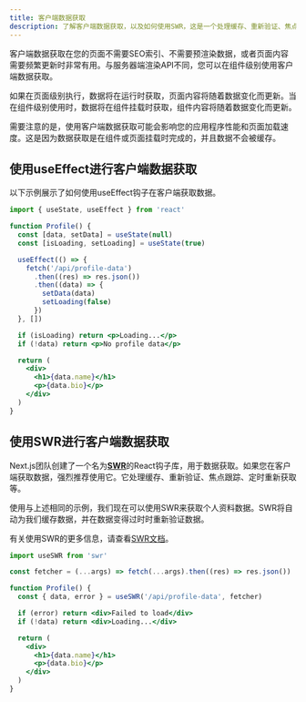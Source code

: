 ```yaml
---
title: 客户端数据获取
description: 了解客户端数据获取，以及如何使用SWR，这是一个处理缓存、重新验证、焦点跟踪、定时重新获取等功能的React钩子库。
---
```


客户端数据获取在您的页面不需要SEO索引、不需要预渲染数据，或者页面内容需要频繁更新时非常有用。与服务器端渲染API不同，您可以在组件级别使用客户端数据获取。

如果在页面级别执行，数据将在运行时获取，页面内容将随着数据变化而更新。当在组件级别使用时，数据将在组件挂载时获取，组件内容将随着数据变化而更新。

需要注意的是，使用客户端数据获取可能会影响您的应用程序性能和页面加载速度。这是因为数据获取是在组件或页面挂载时完成的，并且数据不会被缓存。

## 使用useEffect进行客户端数据获取

以下示例展示了如何使用useEffect钩子在客户端获取数据。

```jsx
import { useState, useEffect } from 'react'

function Profile() {
  const [data, setData] = useState(null)
  const [isLoading, setLoading] = useState(true)

  useEffect(() => {
    fetch('/api/profile-data')
      .then((res) => res.json())
      .then((data) => {
        setData(data)
        setLoading(false)
      })
  }, [])

  if (isLoading) return <p>Loading...</p>
  if (!data) return <p>No profile data</p>

  return (
    <div>
      <h1>{data.name}</h1>
      <p>{data.bio}</p>
    </div>
  )
}
```

## 使用SWR进行客户端数据获取

Next.js团队创建了一个名为[**SWR**](https://swr.vercel.app/)的React钩子库，用于数据获取。如果您在客户端获取数据，强烈推荐使用它。它处理缓存、重新验证、焦点跟踪、定时重新获取等。

使用与上述相同的示例，我们现在可以使用SWR来获取个人资料数据。SWR将自动为我们缓存数据，并在数据变得过时时重新验证数据。

有关使用SWR的更多信息，请查看[SWR文档](https://swr.vercel.app/docs/getting-started)。

```jsx
import useSWR from 'swr'

const fetcher = (...args) => fetch(...args).then((res) => res.json())

function Profile() {
  const { data, error } = useSWR('/api/profile-data', fetcher)

  if (error) return <div>Failed to load</div>
  if (!data) return <div>Loading...</div>

  return (
    <div>
      <h1>{data.name}</h1>
      <p>{data.bio}</p>
    </div>
  )
}
```